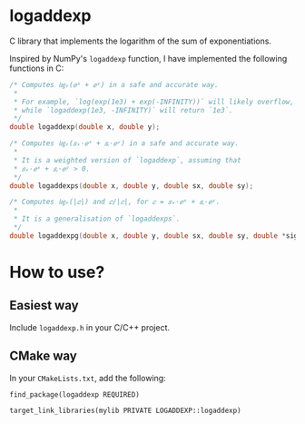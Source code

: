 # logaddexp

C library that implements the logarithm of the sum of exponentiations.

Inspired by NumPy's `logaddexp` function, I have implemented the
following functions in C:

```c
/* Computes ㏒ₑ(𝑒ˣ + 𝑒ʸ) in a safe and accurate way.
 *
 * For example, `log(exp(1e3) + exp(-INFINITY))` will likely overflow,
 * while `logaddexp(1e3, -INFINITY)` will return `1e3`.
 */
double logaddexp(double x, double y);

/* Computes ㏒ₑ(𝑠ₓ⋅𝑒ˣ + 𝑠ᵧ⋅𝑒ʸ) in a safe and accurate way.
 *
 * It is a weighted version of `logaddexp`, assuming that
 * 𝑠ₓ⋅𝑒ˣ + 𝑠ᵧ⋅𝑒ʸ > 0.
 */
double logaddexps(double x, double y, double sx, double sy);

/* Computes ㏒ₑ(|𝑐|) and 𝑐/|𝑐|, for 𝑐 = 𝑠ₓ⋅𝑒ˣ + 𝑠ᵧ⋅𝑒ʸ.
 *
 * It is a generalisation of `logaddexps`.
 */
double logaddexpg(double x, double y, double sx, double sy, double *sign);
```

# How to use?

## Easiest way

Include `logaddexp.h` in your C/C++ project.

## CMake way

In your `CMakeLists.txt`, add the following:

```
find_package(logaddexp REQUIRED)

target_link_libraries(mylib PRIVATE LOGADDEXP::logaddexp)
```
